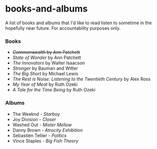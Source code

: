 # books-and-albums

A list of books and albums that I'd like to read listen to sometime in the hopefully near future. For accountability purposes only.

### Books

* ~~_Commonwealth_ by Ann Patchett~~
* _State of Wonder_ by Ann Patchett
* _The Innovators_ by Walter Isaacson
* _Stronger_ by Bauman and Witter
* _The Big Short_ by Michael Lewis
* _The Rest is Noise: Listening to the Twentieth Century_ by Alex Ross
* _My Year of Meat_ by Ruth Ozeki
* _A Tale for the Time Being_ by Ruth Ozeki

### Albums
* The Weeknd - _Starboy_
* Joy Division - _Closer_
* Washed Out - _Mister Mellow_
* Danny Brown - _Atrocity Exhibition_
* Sebastien Tellier - _Politics_
* Vince Staples - _Big Fish Theory_

